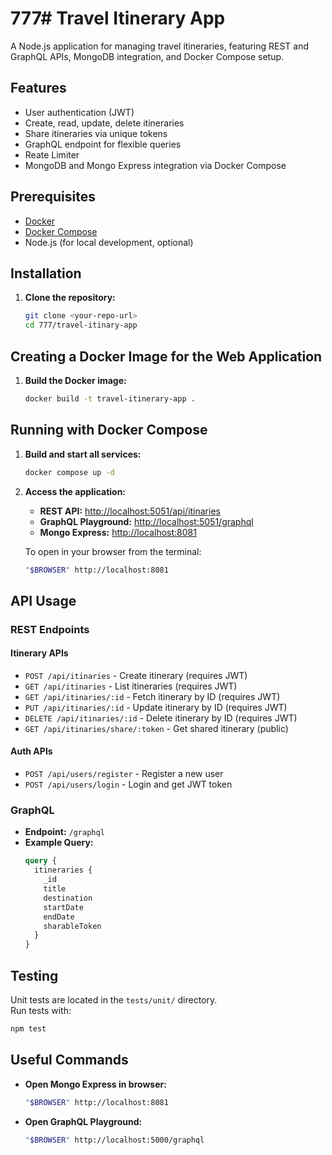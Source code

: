# 777# Travel Itinerary App

A Node.js application for managing travel itineraries, featuring REST and GraphQL APIs, MongoDB integration, and Docker Compose setup.

## Features

- User authentication (JWT)
- Create, read, update, delete itineraries
- Share itineraries via unique tokens
- GraphQL endpoint for flexible queries
- Reate Limiter
- MongoDB and Mongo Express integration via Docker Compose

## Prerequisites

- [Docker](https://docs.docker.com/get-docker/)
- [Docker Compose](https://docs.docker.com/compose/)
- Node.js (for local development, optional)

## Installation

1. **Clone the repository:**
   ```bash
   git clone <your-repo-url>
   cd 777/travel-itinary-app
   ```

## Creating a Docker Image for the Web Application

1. **Build the Docker image:**
   ```bash
   docker build -t travel-itinerary-app .
   
## Running with Docker Compose

1. **Build and start all services:**
   ```bash
   docker compose up -d
   ```

2. **Access the application:**
   - **REST API:** [http://localhost:5051/api/itinaries](http://localhost:5051/api/itinaries)
   - **GraphQL Playground:** [http://localhost:5051/graphql](http://localhost:5051/graphql)
   - **Mongo Express:** [http://localhost:8081](http://localhost:8081)

   To open in your browser from the terminal:
   ```bash
   "$BROWSER" http://localhost:8081
   ```

## API Usage

### REST Endpoints

#### Itinerary APIs
- `POST /api/itinaries` - Create itinerary (requires JWT)
- `GET /api/itinaries` - List itineraries (requires JWT)
- `GET /api/itinaries/:id` - Fetch itinerary by ID (requires JWT)
- `PUT /api/itinaries/:id` - Update itinerary by ID (requires JWT)
- `DELETE /api/itinaries/:id` - Delete itinerary by ID (requires JWT)
- `GET /api/itinaries/share/:token` - Get shared itinerary (public)

#### Auth APIs
- `POST /api/users/register` - Register a new user
- `POST /api/users/login` - Login and get JWT token

### GraphQL

- **Endpoint:** `/graphql`
- **Example Query:**
  ```graphql
  query {
    itineraries {
      _id
      title
      destination
      startDate
      endDate
      sharableToken
    }
  }
  ```

## Testing

Unit tests are located in the `tests/unit/` directory.  
Run tests with:
```bash
npm test
```

## Useful Commands

- **Open Mongo Express in browser:**
  ```bash
  "$BROWSER" http://localhost:8081
  ```
- **Open GraphQL Playground:**
  ```bash
  "$BROWSER" http://localhost:5000/graphql
  ```

